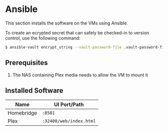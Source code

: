 # Ansible

This section installs the software on the VMs using Ansible.

To create an ecrypted secret that can safely be checked-in to version control, use the following command:

```bash
$ ansible-vault encrypt_string --vault-password-file .vault-password-file <string>
```

## Prerequisites

1. The NAS containing Plex media needs to allow the VM to mount it

## Installed Software

| Name | UI Port/Path |
| ---- | ------------ |
| Homebridge | `:8581` |
| Plex | `:32400/web/index.html` |